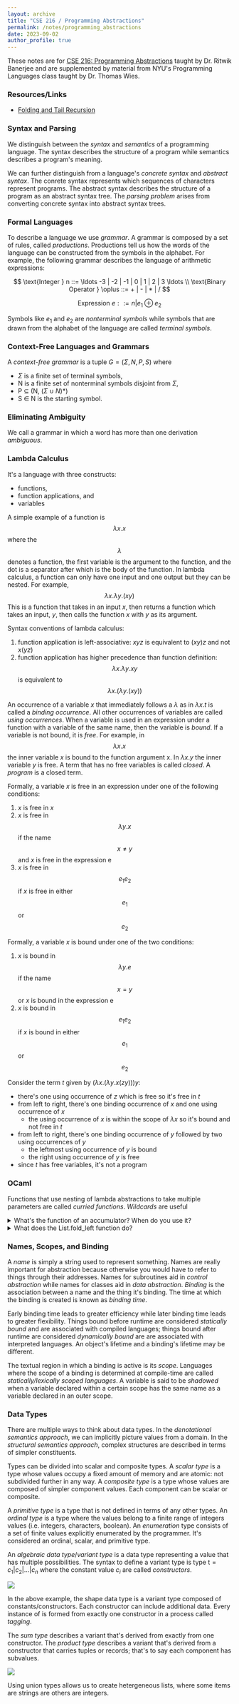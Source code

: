 ```yaml
---
layout: archive
title: "CSE 216 / Programming Abstractions"
permalink: /notes/programming_abstractions
date: 2023-09-02
author_profile: true
---
```


These notes are for [CSE 216: Programming Abstractions](https://sites.google.com/cs.stonybrook.edu/cse216/) taught by Dr. Ritwik Banerjee and are supplemented by material from NYU's Programming Languages class taught by Dr. Thomas Wies.

### Resources/Links

  * [Folding and Tail Recursion](https://www.cs.cornell.edu/courses/cs3110/2014sp/recitations/5/folding.html)

### Syntax and Parsing

We distinguish between the _syntax_ and _semantics_ of a programming language. The syntax describes the structure of a program while semantics describes a program's meaning. 

We can further distinguish from a language's _concrete syntax_ and _abstract syntax_. The conrete syntax represents which sequences of characters represent programs. The abstract syntax describes the structure of a program as an abstract syntax tree. The _parsing problem_ arises from converting concrete syntax into abstract syntax trees.

### Formal Languages

To describe a language we use _grammar_. A grammar is composed by a set of rules, called _productions_. Productions tell us how the words of the language can be constructed from the symbols in the alphabet. For example, the following grammar describes the language of arithmetic expressions: 

$$
\text{Integer } n ::= \ldots -3 | -2 | -1 | 0 | 1 | 2 | 3 \ldots \\
\text{Binary Operator } \oplus ::= + | - | * | /
$$

$$
\text{Expression } e ::= n | e_1 \oplus e_2
$$

Symbols like $e_1$ and $e_2$ are _nonterminal symbols_ while symbols that are drawn from the alphabet of the language are called _terminal symbols_. 

### Context-Free Languages and Grammars

A _context-free grammar_ is a tuple $G = ({\Sigma}, N, P, S)$ where 

  * ${\Sigma}$ is a finite set of terminal symbols,  
  * N is a finite set of nonterminal symbols disjoint from ${\Sigma}$,
  * P $\subseteq$ (N, (${\Sigma}\cup N$)*)
  * S $\in$ N is the starting symbol.

### Eliminating Ambiguity

We call a grammar in which a word has more than one derivation _ambiguous_.

### Lambda Calculus

It's a language with three constructs:

  * functions, 
  * function applications, and
  * variables

A simple example of a function is $$\lambda x.x$$ where the $$\lambda$$ denotes a function, the first variable is the argument to the function, and the dot is a separator after which is the body of the function. In lambda calculus, a function can only have one input and one output but they can be nested. For example, $$\lambda x.\lambda y.(xy)$$ This is a function that takes in an input $x$, then returns a function which takes an input, $y$, then calls the function $x$ with $y$ as its argument. 

Syntax conventions of lambda calculus:
  1. function application is left-associative: $x y z$ is equivalent to $(x y) z$ and not $x (y z)$
  2. function application has higher precedence than function definition: $$\lambda x. \lambda y.xy$$ is equivalent to $$\lambda x.(\lambda y. (xy))$$

An occurrence of a variable $x$ that immediately follows a $\lambda$ as in $\lambda x.t$ is called a _binding occurrence_. All other occurrences of variables are called _using occurrences_. When a variable is used in an expression under a function with a variable of the same name, then the variable is _bound_. If a variable is not bound, it is _free_. For example, in $$\lambda x.x$$ the inner variable $x$ is bound to the function argument x. In $\lambda x.y$ the inner variable $y$ is free. A term that has no free variables is called _closed_. A _program_ is a closed term.

Formally, a variable $x$ is free in an expression under one of the following conditions:

  1. $x$ is free in $x$
  2. $x$ is free in $$\lambda y.x$$ if the name $$x \neq y$$ and $x$ is free in the expression e
  3. $x$ is free in $$e_1 e_2$$ if $x$ is free in either $$e_1$$ or $$e_2$$

Formally, a variable $x$ is bound under one of the two conditions:

  1. $x$ is bound in $$\lambda y.e$$ if the name $$x = y$$ or $x$ is bound in the expression e
  2. $x$ is bound in $$e_1 e_2$$ if $x$ is bound in either $$e_1$$ or $$e_2$$

Consider the term $t$ given by $(\lambda x.(\lambda y. x(z y)))y$:
  * there's one using occurrence of $z$ which is free so it's free in $t$
  * from left to right, there's one binding occurrence of $x$ and one using occurrence of $x$
    * the using occurrence of $x$ is within the scope of $\lambda x$ so it's bound and not free in $t$
  * from left to right, there's one binding occurrence of $y$ followed by two using occurrences of $y$
    * the leftmost using occurrence of $y$ is bound 
    * the right using occurrence of $y$ is free 
  * since $t$ has free variables, it's not a program

### OCaml

Functions that use nesting of lambda abstractions to take multiple parameters are called _curried functions_. _Wildcards_ are useful 

<details>
    <summary> What's the function of an accumulator? When do you use it? </summary>
    <p> Accumulators are used when you want to accumulate results while processing elements in an recursive function. It's utilized in situations like aggregating values and filtering. </p>
</details>

<details>
  <summary> What does the List.fold_left function do? </summary>
  <p> It iterates over the elements of a list, applies a given function to an element, and accumulates the result. </p>
</details>

### Names, Scopes, and Binding

A _name_ is simply a string used to represent something. Names are really important for abstraction because otherwise you would have to refer to things through their addresses. Names for subroutines aid in _control abstraction_ while names for classes aid in _data abstraction_. _Binding_ is the association between a name and the thing it's binding. The time at which the binding is created is known as _binding time_.

Early binding time leads to greater efficiency while later binding time leads to greater flexibility. Things bound before runtime are considered _statically bound_ and are associated with compiled languages; things bound after runtime are considered _dynamically bound_ are are associated with interpreted languages. An object's lifetime and a binding's lifetime may be different. 

The textual region in which a binding is active is its _scope_. Languages where the scope of a binding is determined at compile-time are called _statically/lexically scoped languages_. A variable is said to be _shadowed_ when a variable declared within a certain scope has the same name as a variable declared in an outer scope.


### Data Types

There are multiple ways to think about data types. In the _denotational semantics approach_, we can implicitly picture values from a domain. In the _structural semantics approach_, complex structures are described in terms of simpler constituents. 

Types can be divided into scalar and composite types. A _scalar type_ is a type whose values occupy a fixed amount of memory and are atomic: not subdivided further in any way. A _composite type_ is a type whose values are composed of simpler component values. Each component can be scalar or composite. 

A _primitive type_ is a type that is not defined in terms of any other types. An _ordinal type_ is a type where the values belong to a finite range of integers values (i.e. integers, characters, boolean). An _enumeration_ type consists of a set of finite values explicitly enumerated by the programmer. It's considered an ordinal, scalar, and primitive type.

An _algebraic data type_/_variant type_ is a data type representing a value that has multiple possibilities. The syntax to define a variant type is $\text{type t} = c_1 | c_2 | ... | c_n$ where the constant value $c_i$ are called _constructors_. 

![](/images/notes/programming_abstractions/algebraic_datatype.png)

In the above example, the shape data type is a variant type composed of constants/constructors. Each constructor can include additional data. Every instance of is formed from exactly one constructor in a process called _tagging_.

The _sum type_ describes a variant that's derived from exactly from one constructor. The _product type_ describes a variant that's derived from a constructor that carries tuples or records; that's to say each component has subvalues. 

![](/images/notes/programming_abstractions/union.png)

Using union types allows us to create hetergeneous lists, where some items are strings are others are integers. 